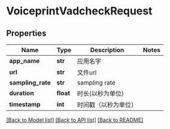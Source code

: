 # VoiceprintVadcheckRequest

## Properties
Name | Type | Description | Notes
------------ | ------------- | ------------- | -------------
**app_name** | **str** | 应用名字 | 
**url** | **str** | 文件url | 
**sampling_rate** | **str** | sampling rate | 
**duration** | **float** | 时长(以秒为单位) | 
**timestamp** | **int** | 时间戳（以秒为单位） | 

[[Back to Model list]](../README.md#documentation-for-models) [[Back to API list]](../README.md#documentation-for-api-endpoints) [[Back to README]](../README.md)


